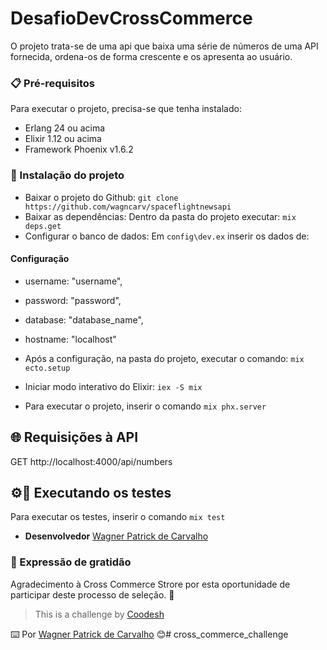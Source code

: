 # DesafioDevCrossCommerce

O projeto trata-se de uma api que baixa uma série de números de uma API fornecida, ordena-os de forma crescente e os apresenta ao usuário.

### 📋 Pré-requisitos
Para executar o projeto, precisa-se que tenha instalado:

- Erlang 24 ou acima
- Elixir 1.12 ou acima
- Framework Phoenix v1.6.2

### 🔧 Instalação do projeto
- Baixar o projeto do Github:
`
    git clone https://github.com/wagncarv/spaceflightnewsapi
`
- Baixar as dependências:
Dentro da pasta do projeto executar:
`
    mix deps.get
`
- Configurar o banco de dados:
Em `config\dev.ex` inserir os dados de:
#### Configuração
- username: "username",
- password: "password",
- database: "database_name",
- hostname: "localhost"

- Após a configuração, na pasta do projeto, executar o comando:
`mix ecto.setup`

- Iniciar modo interativo do Elixir:
`iex -S mix`

- Para executar o projeto, inserir o comando
`mix phx.server`


## 🌐 Requisições à API
GET http://localhost:4000/api/numbers


## ⚙️🔩  Executando os testes

Para executar os testes, inserir o comando
`mix test`

* **Desenvolvedor** [Wagner Patrick de Carvalho](https://github.com/wagncarv)

### 🎁 Expressão de gratidão
Agradecimento à Cross Commerce Strore por esta oportunidade de participar deste processo de seleção. 📢
> This is a challenge by [Coodesh](https://coodesh.com/)

⌨️ Por [Wagner Patrick de Carvalho](https://github.com/wagncarv) 😊# cross_commerce_challenge
